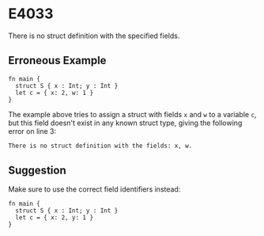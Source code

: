 # E4033

There is no struct definition with the specified fields.

## Erroneous Example

```moonbit
fn main {
  struct S { x : Int; y : Int }
  let c = { x: 2, w: 1 }
}
```

The example above tries to assign a struct with fields `x` and `w` to a variable `c`,
but this field doesn't exist in any known struct type, giving the following error on line 3:

```default
There is no struct definition with the fields: x, w.
```

## Suggestion

Make sure to use the correct field identifiers instead:

```moonbit
fn main {
  struct S { x : Int; y : Int }
  let c = { x: 2, y: 1 }
}
```
